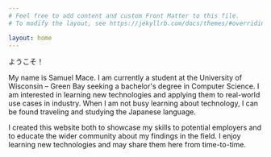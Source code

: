 ```yaml
---
# Feel free to add content and custom Front Matter to this file.
# To modify the layout, see https://jekyllrb.com/docs/themes/#overriding-theme-defaults

layout: home
---
```


ようこそ！

My name is Samuel Mace. I am currently a student at the University of Wisconsin &ndash; Green Bay seeking a bachelor's
degree in Computer Science. I am interested in learning new technologies and applying them to real-world use cases in
industry. When I am not busy learning about technology, I can be found traveling and studying the Japanese language.

I created this website both to showcase my skills to potential employers and to educate the wider community about
my findings in the field. I enjoy learning new technologies and may share them here from time-to-time.
